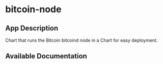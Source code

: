 # bitcoin-node

## App Description

Chart that runs the Bitcoin bitcoind node in a Chart for easy deployment.

## Available Documentation

